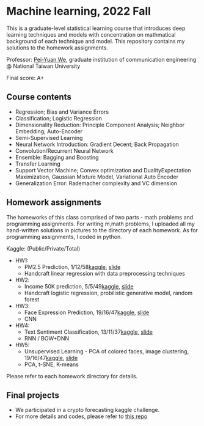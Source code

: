 # Machine learning, 2022 Fall

This is a graduate-level statistical learning course that introduces deep learning techniques and models with concentration on mathmatical background of each technique and model. This repository contains my solutions to the homework assignments.

Professor: [Pei-Yuan We](http://www.ee.ntu.edu.tw/profile1.php?id=1060803), graduate institution of communication engineering @ National Taiwan University

Final score: A+

## Course contents
- Regression; Bias and Variance Errors
- Classification; Logistic Regression
-  Dimensionality Reduction: Principle Component Analysis; Neighbor Embedding; Auto-Encoder
-  Semi-Supervised Learning
-  Neural Network Introduction: Gradient Decent; Back Propagation
-  Convolution/Recurrent Neural Network
-  Ensemble: Bagging and Boosting
-  Transfer Learning
-  Support Vector Machine; Convex optimization and DualityExpectation Maximization, Gaussian Mixture Model, Variational Auto Encoder
-  Generalization Error: Rademacher complexity and VC dimension 

## Homework assignments

The homeworks of this class comprised of two parts - math problems and programming assignments. For writing m,math problems, I uploaded all my hand-written solutions in pictures to the directory of each homework. As for programming assignments, I coded in python.

Kaggle: (Public/Private/Total)

- HW1: 
  - PM2.5 Prediction, 1/12/58[kaggle](https://www.kaggle.com/competitions/ntueeml2021fallhw1), [slide](https://docs.google.com/presentation/d/1XyeZkjYJC3ERQ1VzUfbzu3UdpEwav1FR/edit#slide=id.p8)
  - Handcraft linear regression with data preprocessing techniques
- HW2: 
  - Income 50K prediction, 5/5/49[kaggle](https://www.kaggle.com/competitions/ml-2021fall-hw2), [slide](https://docs.google.com/presentation/d/1GoDUDGcJyKm6hFjGACtsk2WW85ZTFUOO/edit)
  - Handcraft logistic regression, probilistic generative model, random forest
- HW3: 
  - Face Expression Prediction, 19/16/47[kaggle](https://www.kaggle.com/competitions/ml-2021fall-hw3/overview), [slide](https://docs.google.com/presentation/d/10CcyjvssSeIxJMpHHcRhuCOQ930EXL0d/edit#slide=id.p1)
  - CNN
- HW4: 
  - Text Sentiment Classification, 13/11/37[kaggle](https://www.kaggle.com/c/ml-2021fall-hw4), [slide](https://docs.google.com/presentation/d/1zXLUlyf_4lgr-AnRntUAN9kFEqri1OWujdycv9f_Qx4/edit#slide=id.gfa6ac69836_0_6)
  - RNN / BOW+DNN
- HW5: 
  - Unsupervised Learning - PCA of colored faces, image clustering, 19/16/47[kaggle](https://www.kaggle.com/competitions/ml-2021fall-hw3/overview), [slide](https://docs.google.com/presentation/d/1m9ftjCGXgRxvgtdWkhUPW3toGsOcUKdOpUzhnEwdkhI/edit#slide=id.g106a70c3997_0_162)
  - PCA, t-SNE, K-means 

Please refer to each homework directory for details.

## Final projects 
- We participated in a crypto forecasting kaggle challenge.
- For more details and codes, please refer to [this repo](https://github.com/shengyenlin/Machine-learning-EEML-Final-2021-Fall)